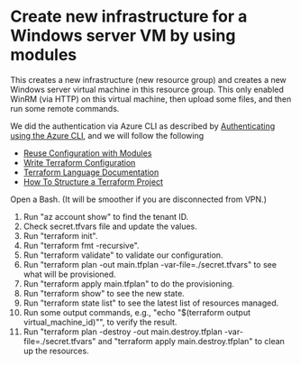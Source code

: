 # Create new infrastructure for a Windows server VM by using modules

This creates a new infrastructure (new resource group) and creates a new Windows server virtual machine in this resource group. This only enabled WinRM (via HTTP) on this virtual machine, then upload some files, and then run some remote commands.

We did the authentication via Azure CLI as described by [Authenticating using the Azure CLI](https://registry.terraform.io/providers/hashicorp/azuread/latest/docs/guides/azure_cli), and we will follow the following

- [Reuse Configuration with Modules](https://learn.hashicorp.com/collections/terraform/modules?utm_source=WEBSITE&utm_medium=WEB_IO&utm_offer=ARTICLE_PAGE&utm_content=DOCS)
- [Write Terraform Configuration](https://learn.hashicorp.com/collections/terraform/configuration-language)
- [Terraform Language Documentation](https://www.terraform.io/language)
- [How To Structure a Terraform Project](https://www.digitalocean.com/community/tutorials/how-to-structure-a-terraform-project)

Open a Bash. (It will be smoother if you are disconnected from VPN.)

1. Run "az account show" to find the tenant ID.
2. Check secret.tfvars file and update the values.
3. Run "terraform init".
4. Run "terraform fmt -recursive".
5. Run "terraform validate" to validate our configuration.
6. Run "terraform plan -out main.tfplan -var-file=./secret.tfvars" to see what will be provisioned.
7. Run "terraform apply main.tfplan" to do the provisioning.
8. Run "terraform show" to see the new state.
9. Run "terraform state list" to see the latest list of resources managed.
10. Run some output commands, e.g., "echo "$(terraform output virtual_machine_id)"", to verify the result.
11. Run "terraform plan -destroy -out main.destroy.tfplan -var-file=./secret.tfvars" and "terraform apply main.destroy.tfplan" to clean up the resources.
